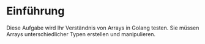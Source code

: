 # Einführung

Diese Aufgabe wird Ihr Verständnis von Arrays in Golang testen. Sie müssen Arrays unterschiedlicher Typen erstellen und manipulieren.
